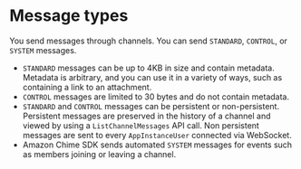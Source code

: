 # Message types<a name="msg-types"></a>

You send messages through channels\. You can send `STANDARD`, `CONTROL`, or `SYSTEM` messages\.
+ `STANDARD` messages can be up to 4KB in size and contain metadata\. Metadata is arbitrary, and you can use it in a variety of ways, such as containing a link to an attachment\.
+ `CONTROL` messages are limited to 30 bytes and do not contain metadata\.
+ `STANDARD` and `CONTROL` messages can be persistent or non\-persistent\. Persistent messages are preserved in the history of a channel and viewed by using a `ListChannelMessages` API call\. Non persistent messages are sent to every `AppInstanceUser` connected via WebSocket\.
+ Amazon Chime SDK sends automated `SYSTEM` messages for events such as members joining or leaving a channel\.